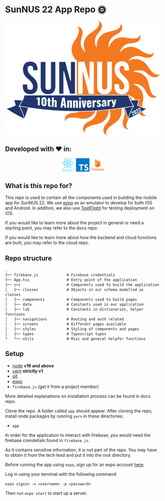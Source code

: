 # SunNUS 22 App Repo :sun_with_face:

![](/docs/images/sunnusofficial.jpg)

## Developed with :heart: in:

<p align="center">
   <span>
      <img src="https://github.com/devicons/devicon/blob/master/icons/react/react-original-wordmark.svg" width="45px" alt="react" />
      <img src="https://github.com/devicons/devicon/blob/master/icons/typescript/typescript-plain.svg" width="45px" alt="typescript" />
      <img src="https://github.com/devicons/devicon/blob/master/icons/firebase/firebase-plain-wordmark.svg" width="45px" alt="firebase" />
   </span>
</p>

## What is this repo for?

This repo is used to contain all the components used in building the mobile app for SunNUS 22. 
We use [expo](https://expo.dev/) as an emulator to develop for both iOS and Android.
In addition, we also use [TestFlight](https://developer.apple.com/testflight/) for testing deployment on iOS.

If you would like to learn more about the project in general or need a starting point, you may refer to the docs repo.

If you would like to learn more about how the backend and cloud functions are built, you may refer to the cloud repo.

## Repo structure

```
.
├── firebase.js             # Firebase credentials
├── App.tsx                 # Entry point of the application
├── src                     # Components used to build the application
│   ├── classes             # Objects in our schema modelled as classes
│   ├── components          # Components used to build pages
│   ├── data                # Constants used in our application
│   ├── lib                 # Constants in dictionaries, helper functions
│   ├── navigations         # Routing and auth related
│   ├── screens             # Different pages available
│   ├── styles              # Styling of components and pages
│   ├── types               # Typescript types
└   └── utils               # Misc and general helpfer functions
```

## Setup

- [node](https://nodejs.org/en/download/current/) **v16 and above**
- [yarn](https://classic.yarnpkg.com/en/docs/install#windows-stable) **strictly v1**
- [git](https://git-scm.com/downloads)
- [expo](https://docs.expo.dev/get-started/installation/)
- `firebase.js` (get it from a project member)

More detailed explanations on installation process can be found in docs repo.

Clone the repo. A folder called `app` should appear. After cloning the repo, install
node packages by running `yarn` in these directories:

- `app`

In order for the application to interact with firebase, you would need the firebase crendetials found in `firebase.js`.

As it contains sensitive information, it is not part of the repo. You may have to obtain it from the tech lead and put it into the root directory.

Before running the app using `expo`, sign up for an expo account [here](https://expo.dev/signup). 

Log in using your terminal with the following command:

`expo signin -u <username> -p <password>`

Then run `expo start` to start up a server.
